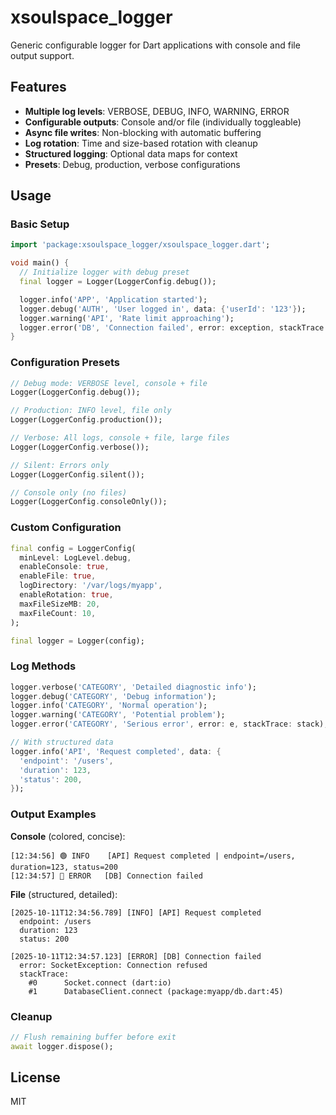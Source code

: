 # xsoulspace_logger

Generic configurable logger for Dart applications with console and file output support.

## Features

- **Multiple log levels**: VERBOSE, DEBUG, INFO, WARNING, ERROR
- **Configurable outputs**: Console and/or file (individually toggleable)
- **Async file writes**: Non-blocking with automatic buffering
- **Log rotation**: Time and size-based rotation with cleanup
- **Structured logging**: Optional data maps for context
- **Presets**: Debug, production, verbose configurations

## Usage

### Basic Setup

```dart
import 'package:xsoulspace_logger/xsoulspace_logger.dart';

void main() {
  // Initialize logger with debug preset
  final logger = Logger(LoggerConfig.debug());

  logger.info('APP', 'Application started');
  logger.debug('AUTH', 'User logged in', data: {'userId': '123'});
  logger.warning('API', 'Rate limit approaching');
  logger.error('DB', 'Connection failed', error: exception, stackTrace: stack);
}
```

### Configuration Presets

```dart
// Debug mode: VERBOSE level, console + file
Logger(LoggerConfig.debug());

// Production: INFO level, file only
Logger(LoggerConfig.production());

// Verbose: All logs, console + file, large files
Logger(LoggerConfig.verbose());

// Silent: Errors only
Logger(LoggerConfig.silent());

// Console only (no files)
Logger(LoggerConfig.consoleOnly());
```

### Custom Configuration

```dart
final config = LoggerConfig(
  minLevel: LogLevel.debug,
  enableConsole: true,
  enableFile: true,
  logDirectory: '/var/logs/myapp',
  enableRotation: true,
  maxFileSizeMB: 20,
  maxFileCount: 10,
);

final logger = Logger(config);
```

### Log Methods

```dart
logger.verbose('CATEGORY', 'Detailed diagnostic info');
logger.debug('CATEGORY', 'Debug information');
logger.info('CATEGORY', 'Normal operation');
logger.warning('CATEGORY', 'Potential problem');
logger.error('CATEGORY', 'Serious error', error: e, stackTrace: stack);

// With structured data
logger.info('API', 'Request completed', data: {
  'endpoint': '/users',
  'duration': 123,
  'status': 200,
});
```

### Output Examples

**Console** (colored, concise):

```
[12:34:56] 🟢 INFO    [API] Request completed | endpoint=/users, duration=123, status=200
[12:34:57] 🔴 ERROR   [DB] Connection failed
```

**File** (structured, detailed):

```
[2025-10-11T12:34:56.789] [INFO] [API] Request completed
  endpoint: /users
  duration: 123
  status: 200

[2025-10-11T12:34:57.123] [ERROR] [DB] Connection failed
  error: SocketException: Connection refused
  stackTrace:
    #0      Socket.connect (dart:io)
    #1      DatabaseClient.connect (package:myapp/db.dart:45)
```

### Cleanup

```dart
// Flush remaining buffer before exit
await logger.dispose();
```

## License

MIT
